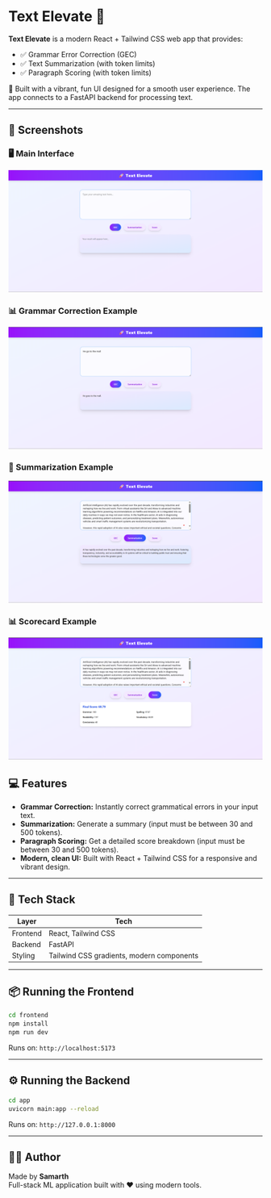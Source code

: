 # Text Elevate 🚀

**Text Elevate** is a modern React + Tailwind CSS web app that provides:

- ✅ Grammar Error Correction (GEC)
- ✅ Text Summarization (with token limits)
- ✅ Paragraph Scoring (with token limits)

🎨 Built with a vibrant, fun UI designed for a smooth user experience. The app connects to a FastAPI backend for processing text.

---

## 📸 Screenshots

### 🖥️ Main Interface

![Main UI](./screenshots/image.png)

### 📊 Grammar Correction Example

![Scorecard](./screenshots/image_gec.png)

### 📝 Summarization Example

![Summarization](./screenshots/image_summarization.png)

### 📊 Scorecard Example

![Scorecard](./screenshots/image_scorer.png)

## 💻 Features

- **Grammar Correction:** Instantly correct grammatical errors in your input text.
- **Summarization:** Generate a summary (input must be between 30 and 500 tokens).
- **Paragraph Scoring:** Get a detailed score breakdown (input must be between 30 and 500 tokens).
- **Modern, clean UI:** Built with React + Tailwind CSS for a responsive and vibrant design.

---

## 🚀 Tech Stack

| Layer    | Tech                                      |
| -------- | ----------------------------------------- |
| Frontend | React, Tailwind CSS                       |
| Backend  | FastAPI                                   |
| Styling  | Tailwind CSS gradients, modern components |

---

## 📦 Running the Frontend

```bash
cd frontend
npm install
npm run dev
```

Runs on: `http://localhost:5173`

---

## ⚙️ Running the Backend

```bash
cd app
uvicorn main:app --reload
```

Runs on: `http://127.0.0.1:8000`

---

## 👨‍💻 Author

Made by **Samarth**  
Full-stack ML application built with ❤️ using modern tools.
